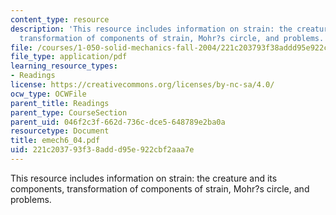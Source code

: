 ```yaml
---
content_type: resource
description: 'This resource includes information on strain: the creature and its components,
  transformation of components of strain, Mohr?s circle, and problems.'
file: /courses/1-050-solid-mechanics-fall-2004/221c203793f38addd95e922cbf2aaa7e_emech6_04.pdf
file_type: application/pdf
learning_resource_types:
- Readings
license: https://creativecommons.org/licenses/by-nc-sa/4.0/
ocw_type: OCWFile
parent_title: Readings
parent_type: CourseSection
parent_uid: 046f2c3f-662d-736c-dce5-648789e2ba0a
resourcetype: Document
title: emech6_04.pdf
uid: 221c2037-93f3-8add-d95e-922cbf2aaa7e
---
```

This resource includes information on strain: the creature and its components, transformation of components of strain, Mohr?s circle, and problems.